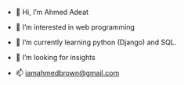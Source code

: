 - 👋 Hi, I’m Ahmed Adeat
- 👀 I’m interested in web programming
- 🌱 I’m currently learning python (Django) and SQL.
- 💞️ I’m looking for insights

- 📫 iamahmedbrown@gmail.com




